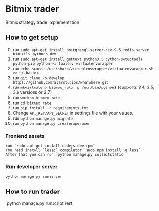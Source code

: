 # Bitmix trader
Bitmix strategy trade implementation

## How to get setup
0. run `sudo apt-get install postgresql-server-dev-9.5 redis-server binutils python3-dev`
1. run `sudo apt-get install gettext python3.5 python-setuptools python-pip python-virtualenv virtualenvwrapper`
2. run `echo source /usr/share/virtualenvwrapper/virtualenvwrapper.sh >> ~/.bashrc`
3. run `git clone -b develop https://github.com/alarstudios/whatwhere.git`
4. run `mkvirtualenv bitmex_rate -p /usr/bin/python3` (supports 3.4, 3.5, 3.6 versions or 2.7)
5. run `workon bitmex_rate`
6. run `cd bitmex_rate`
7. run `pip install -r requirements.txt`
8. Change `API_KEY/API_SECRET` in settings file with your values.
9. run `python manage.py migrate`
10. run `python manage.py createsuperuser`

### Frontend assets
    run `sudo apt-get install nodejs-dev npm`
    You need install `lessc` compilator `sudo npm install -g less`
    After that you can run `python manage.py collectstatic`

### Run developer server
`python manage.py runserver`

## How to run trader
`python manage.py runscript rent

